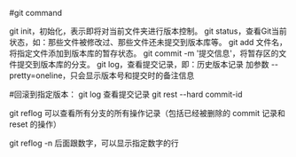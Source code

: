 #git command

git init，初始化，表示即将对当前文件夹进行版本控制。
git status，查看Git当前状态，如：那些文件被修改过、那些文件还未提交到版本库等。
git add 文件名，将指定文件添加到版本库的暂存状态。
git commit -m '提交信息'，将暂存区的文件提交到版本库的分支。
git log，查看提交记录，即：历史版本记录
加参数  --pretty=oneline，只会显示版本号和提交时的备注信息

#回滚到指定版本：
git log 查看提交记录
git rest --hard commit-id

git reflog  可以查看所有分支的所有操作记录（包括已经被删除的 commit 记录和 reset 的操作）

git reflog -n  后面跟数字，可以显示指定数字的行


